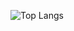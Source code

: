![Top Langs](https://github-readme-stats.vercel.app/api/top-langs/?username=sidharthify&langs_count=10&layout=compact&hide=html,css)
